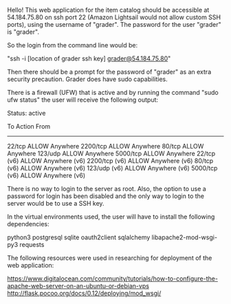 Hello! This web application for the item catalog should be accessible at
54.184.75.80 on ssh port 22 (Amazon Lightsail would not allow custom SSH ports),
using the username of "grader". The password for the user "grader" is "grader".

So the login from the command line would be:

"ssh -i [location of grader ssh key] grader@54.184.75.80"

Then there should be a prompt for the password of "grader" as an extra security
precaution. Grader does have sudo capabilities.

There is a firewall (UFW) that is active and by running the command
"sudo ufw status" the user will receive the following output:

Status: active

To                         Action      From
--                         ------      ----
22/tcp                     ALLOW       Anywhere
2200/tcp                   ALLOW       Anywhere
80/tcp                     ALLOW       Anywhere
123/udp                    ALLOW       Anywhere
5000/tcp                   ALLOW       Anywhere
22/tcp (v6)                ALLOW       Anywhere (v6)
2200/tcp (v6)              ALLOW       Anywhere (v6)
80/tcp (v6)                ALLOW       Anywhere (v6)
123/udp (v6)               ALLOW       Anywhere (v6)
5000/tcp (v6)              ALLOW       Anywhere (v6)


There is no way to login to the server as root. Also, the option to use a
password for login has been disabled and the only way to login to the server
would be to use a SSH key.



In the virtual environments used, the user will have to install the following
dependencies:

python3
postgresql
sqlite
oauth2client
sqlalchemy
libapache2-mod-wsgi-py3
requests


The following resources were used in researching for deployment of the web
application:

https://www.digitalocean.com/community/tutorials/how-to-configure-the-apache-web-server-on-an-ubuntu-or-debian-vps
http://flask.pocoo.org/docs/0.12/deploying/mod_wsgi/
